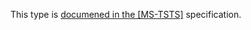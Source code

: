 This type is [documened in the [MS-TSTS]](https://learn.microsoft.com/en-us/openspecs/windows_protocols/ms-tsts/9981de84-885c-4ff8-a870-9912a8a5ff12) specification.
